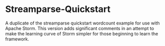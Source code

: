 # Streamparse-Quickstart
A duplicate of the streamparse quickstart wordcount example for use with Apache Storm. This version adds significant comments in an attempt to make the learning curve of Storm simpler for those beginning to learn the framework.
